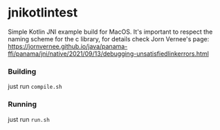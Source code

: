 # jnikotlintest
Simple Kotlin JNI example build for MacOS.
It's important to respect the naming scheme for the c library, for details check Jorn Vernee's page:
https://jornvernee.github.io/java/panama-ffi/panama/jni/native/2021/09/13/debugging-unsatisfiedlinkerrors.html

### Building
just run `compile.sh`


### Running
just run `run.sh`

